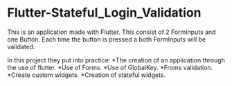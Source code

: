 # Flutter-Stateful_Login_Validation
This is an application made with Flutter. This consist of 2 FormInputs and one Button. Each time the button is pressed a both FormInputs will be validated.

In this project they put into practice:
*The creation of an application through the use of flutter.
*Use of Forms.
*Use of GlobalKey.
*Froms validation.
*Create custom widgets.
*Creation of stateful widgets.


